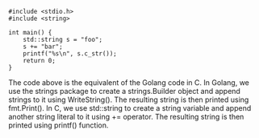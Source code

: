 ```
#include <stdio.h>
#include <string>

int main() {
    std::string s = "foo";
    s += "bar";
    printf("%s\n", s.c_str());
    return 0;
}
```
The code above is the equivalent of the Golang code in C.
In Golang, we use the strings package to create a strings.Builder object and append strings to it using WriteString(). The resulting string is then printed using fmt.Print().
In C, we use std::string to create a string variable and append another string literal to it using += operator. The resulting string is then printed using printf() function.
